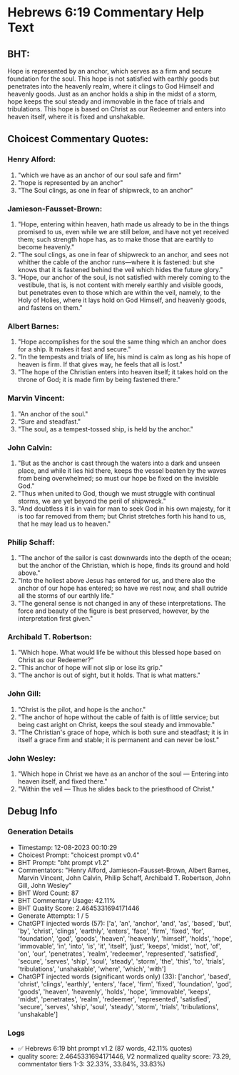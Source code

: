 # Hebrews 6:19 Commentary Help Text

## BHT:
Hope is represented by an anchor, which serves as a firm and secure foundation for the soul. This hope is not satisfied with earthly goods but penetrates into the heavenly realm, where it clings to God Himself and heavenly goods. Just as an anchor holds a ship in the midst of a storm, hope keeps the soul steady and immovable in the face of trials and tribulations. This hope is based on Christ as our Redeemer and enters into heaven itself, where it is fixed and unshakable.

## Choicest Commentary Quotes:
### Henry Alford:
1. "which we have as an anchor of our soul safe and firm"
2. "hope is represented by an anchor"
3. "The Soul clings, as one in fear of shipwreck, to an anchor"

### Jamieson-Fausset-Brown:
1. "Hope, entering within heaven, hath made us already to be in the things promised to us, even while we are still below, and have not yet received them; such strength hope has, as to make those that are earthly to become heavenly."
2. "The soul clings, as one in fear of shipwreck to an anchor, and sees not whither the cable of the anchor runs—where it is fastened: but she knows that it is fastened behind the veil which hides the future glory."
3. "Hope, our anchor of the soul, is not satisfied with merely coming to the vestibule, that is, is not content with merely earthly and visible goods, but penetrates even to those which are within the veil, namely, to the Holy of Holies, where it lays hold on God Himself, and heavenly goods, and fastens on them."

### Albert Barnes:
1. "Hope accomplishes for the soul the same thing which an anchor does for a ship. It makes it fast and secure."
2. "In the tempests and trials of life, his mind is calm as long as his hope of heaven is firm. If that gives way, he feels that all is lost."
3. "The hope of the Christian enters into heaven itself; it takes hold on the throne of God; it is made firm by being fastened there."

### Marvin Vincent:
1. "An anchor of the soul." 
2. "Sure and steadfast." 
3. "The soul, as a tempest-tossed ship, is held by the anchor."

### John Calvin:
1. "But as the anchor is cast through the waters into a dark and unseen place, and while it lies hid there, keeps the vessel beaten by the waves from being overwhelmed; so must our hope be fixed on the invisible God." 
2. "Thus when united to God, though we must struggle with continual storms, we are yet beyond the peril of shipwreck." 
3. "And doubtless it is in vain for man to seek God in his own majesty, for it is too far removed from them; but Christ stretches forth his hand to us, that he may lead us to heaven."

### Philip Schaff:
1. "The anchor of the sailor is cast downwards into the depth of the ocean; but the anchor of the Christian, which is hope, finds its ground and hold above."
2. "Into the holiest above Jesus has entered for us, and there also the anchor of our hope has entered; so have we rest now, and shall outride all the storms of our earthly life."
3. "The general sense is not changed in any of these interpretations. The force and beauty of the figure is best preserved, however, by the interpretation first given."

### Archibald T. Robertson:
1. "Which hope. What would life be without this blessed hope based on Christ as our Redeemer?"
2. "This anchor of hope will not slip or lose its grip."
3. "The anchor is out of sight, but it holds. That is what matters."

### John Gill:
1. "Christ is the pilot, and hope is the anchor."
2. "The anchor of hope without the cable of faith is of little service; but being cast aright on Christ, keeps the soul steady and immovable."
3. "The Christian's grace of hope, which is both sure and steadfast; it is in itself a grace firm and stable; it is permanent and can never be lost."

### John Wesley:
1. "Which hope in Christ we have as an anchor of the soul — Entering into heaven itself, and fixed there."
2. "Within the veil — Thus he slides back to the priesthood of Christ."


## Debug Info
### Generation Details
- Timestamp: 12-08-2023 00:10:29
- Choicest Prompt: "choicest prompt v0.4"
- BHT Prompt: "bht prompt v1.2"
- Commentators: "Henry Alford, Jamieson-Fausset-Brown, Albert Barnes, Marvin Vincent, John Calvin, Philip Schaff, Archibald T. Robertson, John Gill, John Wesley"
- BHT Word Count: 87
- BHT Commentary Usage: 42.11%
- BHT Quality Score: 2.4645331694171446
- Generate Attempts: 1 / 5
- ChatGPT injected words (57):
	['a', 'an', 'anchor', 'and', 'as', 'based', 'but', 'by', 'christ', 'clings', 'earthly', 'enters', 'face', 'firm', 'fixed', 'for', 'foundation', 'god', 'goods', 'heaven', 'heavenly', 'himself', 'holds', 'hope', 'immovable', 'in', 'into', 'is', 'it', 'itself', 'just', 'keeps', 'midst', 'not', 'of', 'on', 'our', 'penetrates', 'realm', 'redeemer', 'represented', 'satisfied', 'secure', 'serves', 'ship', 'soul', 'steady', 'storm', 'the', 'this', 'to', 'trials', 'tribulations', 'unshakable', 'where', 'which', 'with']
- ChatGPT injected words (significant words only) (33):
	['anchor', 'based', 'christ', 'clings', 'earthly', 'enters', 'face', 'firm', 'fixed', 'foundation', 'god', 'goods', 'heaven', 'heavenly', 'holds', 'hope', 'immovable', 'keeps', 'midst', 'penetrates', 'realm', 'redeemer', 'represented', 'satisfied', 'secure', 'serves', 'ship', 'soul', 'steady', 'storm', 'trials', 'tribulations', 'unshakable']

### Logs
- ✅ Hebrews 6:19 bht prompt v1.2 (87 words, 42.11% quotes)
- quality score: 2.4645331694171446, V2 normalized quality score: 73.29, commentator tiers 1-3: 32.33%, 33.84%, 33.83%)